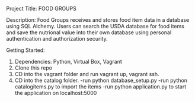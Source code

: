 
Project Title: FOOD GROUPS

Description: Food Groups receives and stores food item data in a database using SQL Alchemy.  Users can search the USDA database for food items and save the nutrional value into their own database using personal authentication and authorization security.

Getting Started:

1. Dependencies: Python, Virtual Box, Vagrant
2. Clone this repo
3. CD into the vagrant folder and run vagrant up, vagrant ssh.
4. CD into the catalog folder.
	-run python database_setup.py
	-run python catalogitems.py  to import the items
	-run python application.py to start the application on localhost:5000


